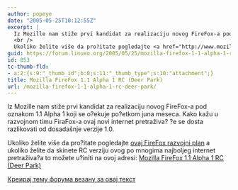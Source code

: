 ```yaml
---
author: popeye
date: "2005-05-25T10:12:55Z"
excerpt: |
  Iz Mozille nam stiže prvi kandidat za realizaciju novog FireFox-a pod oznakom 1.1 Alpha 1 koji se o?ekuje po?etkom juna meseca. Kako kažu u razvojnom timu FiraFox-a ovaj novi internet pretraživa? ?e se dosta razlikovati od dosadašnje verzije 1.0.<br />
  <br />
  Ukoliko želite više da pro?itate pogledajte <a href="http://www.mozilla.org/projects/firefox/roadmap.html">ovaj FireFox razvojni plan</a>  a ukoliko želite da skinete RC verziju ovog po mnogima najboljeg internet pretraživa?a to možete u?initi na ovoj adresi:  <a href="http://www.softpedia.com/get/Internet/Browsers/Mozilla-Firefox-Final.shtml">Mozilla FireFox 1.1 Alpha 1 RC (Deer Park)</a>
guid: https://forum.linuxo.org/2005/05/25/mozilla-firefox-1-1-alpha-1-rc-deer-park/
id: 853
tc-thumb-fld:
- a:2:{s:9:"_thumb_id";b:0;s:11:"_thumb_type";s:10:"attachment";}
title: Mozilla FireFox 1.1 Alpha 1 RC (Deer Park)
url: /mozilla-firefox-1-1-alpha-1-rc-deer-park/
---
```

Iz Mozille nam stiže prvi kandidat za realizaciju novog FireFox-a pod oznakom 1.1 Alpha 1 koji se o?ekuje po?etkom juna meseca. Kako kažu u razvojnom timu FiraFox-a ovaj novi internet pretraživa? ?e se dosta razlikovati od dosadašnje verzije 1.0.

Ukoliko želite više da pro?itate pogledajte [ovaj FireFox razvojni plan](http://www.mozilla.org/projects/firefox/roadmap.html) a ukoliko želite da skinete RC verziju ovog po mnogima najboljeg internet pretraživa?a to možete u?initi na ovoj adresi: [Mozilla FireFox 1.1 Alpha 1 RC (Deer Park)](http://www.softpedia.com/get/Internet/Browsers/Mozilla-Firefox-Final.shtml) <!--break-->

[Креирај тему форума везану за овај текст](https://linuxo.org/nova-tema-na-forumu/?se_pid=853)